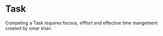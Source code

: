 # Task
Competing a Task requires focous, efffort and <brk>
effective time mangement
<br>
created by omar khan